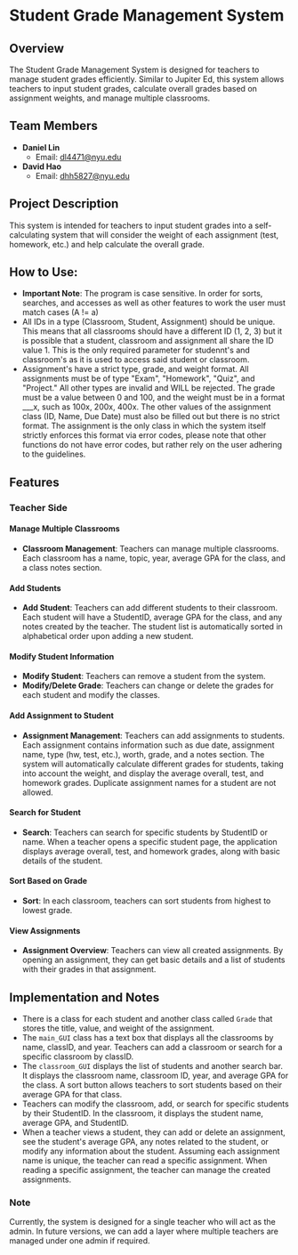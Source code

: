 # Student Grade Management System

## Overview
The Student Grade Management System is designed for teachers to manage student grades efficiently. Similar to Jupiter Ed, this system allows teachers to input student grades, calculate overall grades based on assignment weights, and manage multiple classrooms.

## Team Members
- **Daniel Lin**
  - Email: dl4471@nyu.edu
- **David Hao**
  - Email: dhh5827@nyu.edu

## Project Description
This system is intended for teachers to input student grades into a self-calculating system that will consider the weight of each assignment (test, homework, etc.) and help calculate the overall grade.

## How to Use:
- **Important Note**: The program is case sensitive. In order for sorts, searches, and accesses as well as other features to work the user must match cases (A != a)
- All IDs in a type (Classroom, Student, Assignment) should be unique. This means that all classrooms should have a different ID (1, 2, 3) but it is possible that a student, classroom and assignment all share the ID value 1. This is the only required parameter for studennt's and classroom's as it is used to access said student or classroom.
- Assignment's have a strict type, grade, and weight format. All assignments must be of type "Exam", "Homework", "Quiz", and "Project." All other types are invalid and WILL be rejected. The grade must be a value between 0 and 100, and the weight must be in a format ___x, such as 100x, 200x, 400x. The other values of the assignment class (ID, Name, Due Date) must also be filled out but there is no strict format. The assignment is the only class in which the system itself strictly enforces this format via error codes, please note that other functions do not have error codes, but rather rely on the user adhering to the guidelines. 

## Features

### Teacher Side

#### Manage Multiple Classrooms
- **Classroom Management**: Teachers can manage multiple classrooms. Each classroom has a name, topic, year, average GPA for the class, and a class notes section.

#### Add Students
- **Add Student**: Teachers can add different students to their classroom. Each student will have a StudentID, average GPA for the class, and any notes created by the teacher. The student list is automatically sorted in alphabetical order upon adding a new student.

#### Modify Student Information
- **Modify Student**: Teachers can remove a student from the system.
- **Modify/Delete Grade**: Teachers can change or delete the grades for each student and modify the classes.

#### Add Assignment to Student
- **Assignment Management**: Teachers can add assignments to students. Each assignment contains information such as due date, assignment name, type (hw, test, etc.), worth, grade, and a notes section. The system will automatically calculate different grades for students, taking into account the weight, and display the average overall, test, and homework grades. Duplicate assignment names for a student are not allowed.

#### Search for Student
- **Search**: Teachers can search for specific students by StudentID or name. When a teacher opens a specific student page, the application displays average overall, test, and homework grades, along with basic details of the student.

#### Sort Based on Grade
- **Sort**: In each classroom, teachers can sort students from highest to lowest grade.

#### View Assignments
- **Assignment Overview**: Teachers can view all created assignments. By opening an assignment, they can get basic details and a list of students with their grades in that assignment.

## Implementation and Notes
- There is a class for each student and another class called `Grade` that stores the title, value, and weight of the assignment.
- The `main_GUI` class has a text box that displays all the classrooms by name, classID, and year. Teachers can add a classroom or search for a specific classroom by classID.
- The `classroom_GUI` displays the list of students and another search bar. It displays the classroom name, classroom ID, year, and average GPA for the class. A sort button allows teachers to sort students based on their average GPA for that class.
- Teachers can modify the classroom, add, or search for specific students by their StudentID. In the classroom, it displays the student name, average GPA, and StudentID.
- When a teacher views a student, they can add or delete an assignment, see the student's average GPA, any notes related to the student, or modify any information about the student. Assuming each assignment name is unique, the teacher can read a specific assignment. When reading a specific assignment, the teacher can manage the created assignments.

### Note
Currently, the system is designed for a single teacher who will act as the admin. In future versions, we can add a layer where multiple teachers are managed under one admin if required.
